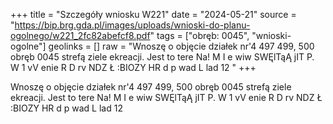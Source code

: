 +++
title = "Szczegóły wniosku W221"
date = "2024-05-21"
source = "https://bip.brg.gda.pl/images/uploads/wnioski-do-planu-ogolnego/w221_2fc82abefcf8.pdf"
tags = ["obręb: 0045", "wnioski-ogolne"]
geolinks = []
raw = "Wnoszę o objęcie działek nr'4 497 499, 500 obręb 0045 strefą ziele ekreacji. Jest to tere Na! M I  e wiw SWĘlTąĄ jIT P. W 1 vV enie R D rv NDZ Ł :BIOZY HR d p wad L lad 12 "
+++

Wnoszę o objęcie działek nr'4 497 499, 500 obręb 0045 strefą ziele ekreacji. Jest to tere
Na! M I  e wiw SWĘlTąĄ jIT P. W 1 vV enie R D rv NDZ Ł :BIOZY HR d p wad L lad 12



